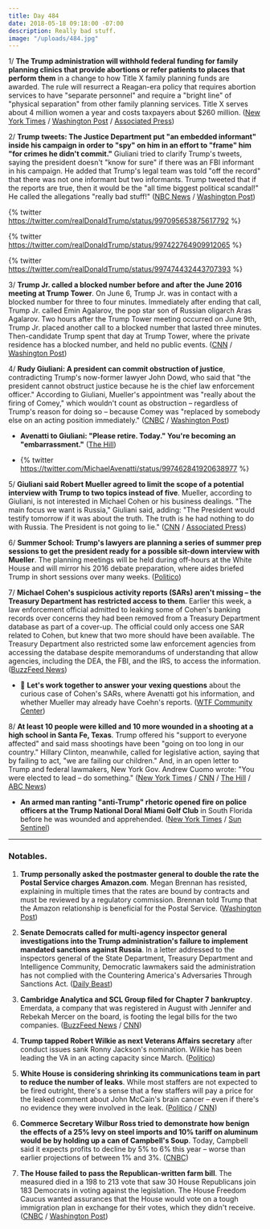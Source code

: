 ```yaml
---
title: Day 484
date: 2018-05-18 09:18:00 -07:00
description: Really bad stuff.
image: "/uploads/484.jpg"
---
```


1/ **The Trump administration will withhold federal funding for family planning clinics that provide abortions or refer patients to places that perform them** in a change to how Title X family planning funds are awarded. The rule will resurrect a Reagan-era policy that requires abortion services to have "separate personnel" and require a "bright line" of "physical separation" from other family planning services. Title X serves about 4 million women a year and costs taxpayers about $260 million. ([New York Times](https://www.nytimes.com/2018/05/17/us/politics/trump-funding-abortion-restrictions.html) / [Washington Post](https://www.washingtonpost.com/news/to-your-health/wp/2018/05/18/planned-parenthood-likely-to-lose-millions-under-trump-administrations-new-title-x-family-planning-rules/) / [Associated Press](https://apnews.com/a777f010d69347468e8b2945ab339348))

2/ **Trump tweets: The Justice Department put "an embedded informant" inside his campaign in order to "spy" on him in an effort to "frame" him "for crimes he didn't commit."** Giuliani tried to clarify Trump's tweets, saying the president doesn't "know for sure" if there was an FBI informant in his campaign. He added that Trump's legal team was told "off the record" that there was not one informant but two informants. Trump tweeted that if the reports are true, then it would be the "all time biggest political scandal!" He called the allegations "really bad stuff!" ([NBC News](https://www.nbcnews.com/politics/donald-trump/trump-claims-justice-dept-put-spy-his-campaign-try-frame-n875301) / [Washington Post](https://www.washingtonpost.com/news/post-politics/wp/2018/05/18/giuliani-trump-doesnt-know-for-sure-that-there-was-an-fbi-informant-in-his-campaign/))

{% twitter https://twitter.com/realDonaldTrump/status/997095653875617792 %}

{% twitter https://twitter.com/realDonaldTrump/status/997422764909912065 %}

{% twitter https://twitter.com/realDonaldTrump/status/997474432443707393 %}

3/ **Trump Jr. called a blocked number before and after the June 2016 meeting at Trump Tower**. On June 6, Trump Jr. was in contact with a blocked number for three to four minutes. Immediately after ending that call, Trump Jr. called Emin Agalarov, the pop star son of Russian oligarch Aras Agalarov. Two hours after the Trump Tower meeting occurred on June 9th, Trump Jr. placed another call to a blocked number that lasted three minutes. Then-candidate Trump spent that day at Trump Tower, where the private residence has a blocked number, and held no public events. ([CNN](https://www.cnn.com/2018/05/17/politics/donald-trump-jr-blocked-number/index.html) / [Washington Post](https://www.washingtonpost.com/news/politics/wp/2018/05/18/did-trump-jr-call-the-blocked-number-or-vice-versa/))

4/ **Rudy Giuliani: A president can commit obstruction of justice**, contradicting Trump's now-former lawyer John Dowd, who said that "the president cannot obstruct justice because he is the chief law enforcement officer." According to Giuliani, Mueller's appointment was "really about the firing of Comey," which wouldn't count as obstruction – regardless of Trump's reason for doing so – because Comey was "replaced by somebody else on an acting position immediately." ([CNBC](https://www.cnbc.com/2018/05/18/giuliani-special-counsel-appointed-because-trump-fired-comey.html) / [Washington Post](https://www.washingtonpost.com/news/the-fix/wp/2018/05/18/rudy-giuliani-makes-a-big-new-concession-a-president-can-obstruct-justice/))

* **Avenatti to Giuliani: "Please retire. Today." You're becoming an "embarrassment."** ([The Hill](http://thehill.com/blogs/blog-briefing-room/388307-avenatti-tells-giuliani-to-retire-youre-becoming-an-embarrassment))

* {% twitter https://twitter.com/MichaelAvenatti/status/997462841920638977 %}

5/ **Giuliani said Robert Mueller agreed to limit the scope of a potential interview with Trump to two topics instead of five**. Mueller, according to Giuliani, is not interested in Michael Cohen or his business dealings. "The main focus we want is Russia," Giuliani said, adding: "The President would testify tomorrow if it was about the truth. The truth is he had nothing to do with Russia. The President is not going to lie." ([CNN](https://www.cnn.com/2018/05/18/politics/rudy-giuliani-mueller-interview-cnntv/index.html) / [Associated Press](https://apnews.com/7ac17a986d3d4c67bfd991464ddc56b4))

6/ **Summer School: Trump's lawyers are planning a series of summer prep sessions to get the president ready for a possible sit-down interview with Mueller**. The planning meetings will be held during off-hours at the White House and will mirror his 2016 debate preparation, where aides briefed Trump in short sessions over many weeks. ([Politico](https://www.politico.com/story/2018/05/17/donald-trump-robert-mueller-interview-preparation-595701))

7/ **Michael Cohen's suspicious activity reports (SARs) aren't missing – the Treasury Department has restricted access to them**. Earlier this week, a law enforcement official admitted to leaking some of Cohen's banking records over concerns they had been removed from a Treasury Department database as part of a cover-up. The official could only access one SAR related to Cohen, but knew that two more should have been available. The Treasury Department also restricted some law enforcement agencies from accessing the database despite memorandums of understanding that allow agencies, including the DEA, the FBI, and the IRS, to access the information. ([BuzzFeed News](https://www.buzzfeed.com/jasonaleopold/cohen-sars))

* 🤔 **Let's work together to answer your vexing questions** about the curious case of Cohen's SARs, where Avenatti got his information, and whether Mueller may already have Coehn's reports. ([WTF Community Center](https://talk.whatthefuckjusthappenedtoday.com/t/new-your-vexing-questions-5-17-2018/3312))

8/ **At least 10 people were killed and 10 more wounded in a shooting at a high school in Santa Fe, Texas**. Trump offered his "support to everyone affected" and said mass shootings have been "going on too long in our country." Hillary Clinton, meanwhile, called for legislative action, saying that by failing to act, "we are failing our children." And, in an open letter to Trump and federal lawmakers, New York Gov. Andrew Cuomo wrote: "You were elected to lead – do something." ([New York Times](https://www.nytimes.com/2018/05/18/us/school-shooting-santa-fe-texas.html) / [CNN](https://www.cnn.com/2018/05/18/politics/trump-texas-school-shooting/index.html) / [The Hill](http://thehill.com/blogs/blog-briefing-room/news/388353-hillary-clinton-every-day-that-we-fail-to-act-on-gun-violence) / [ABC News](https://abcnews.go.com/Politics/gov-cuomo-open-letter-trump-elected-lead-gun/story?id=55265761))

* **An armed man ranting "anti-Trump" rhetoric opened fire on police officers at the Trump National Doral Miami Golf Club** in South Florida before he was wounded and apprehended. ([New York Times](https://www.nytimes.com/2018/05/18/us/trump-golf-course-shooting.html) / [Sun Sentinel](http://www.sun-sentinel.com/local/miami-dade/fl-reg-trump-national-doral-shooting-20180518-story.html))

---

### Notables.

1. **Trump personally asked the postmaster general to double the rate the Postal Service charges Amazon.com**. Megan Brennan has resisted, explaining in multiple times that the rates are bound by contracts and must be reviewed by a regulatory commission. Brennan told Trump that the Amazon relationship is beneficial for the Postal Service. ([Washington Post](https://www.washingtonpost.com/business/economy/trump-personally-pushed-postmaster-general-to-double-rates-on-amazon-other-firms/2018/05/18/2b6438d2-5931-11e8-858f-12becb4d6067_story.html))

2. **Senate Democrats called for multi-agency inspector general investigations into the Trump administration's failure to implement mandated sanctions against Russia**. In a letter addressed to the inspectors general of the State Department, Treasury Department and Intelligence Community, Democratic lawmakers said the administration has not complied with the Countering America's Adversaries Through Sanctions Act. ([Daily Beast](https://www.thedailybeast.com/senate-democrats-call-for-multi-agency-probe-into-russia-sanctions-delay))

3. **Cambridge Analytica and SCL Group filed for Chapter 7 bankruptcy**. Emerdata, a company that was registered in August with Jennifer and Rebekah Mercer on the board, is footing the legal bills for the two companies. ([BuzzFeed News](https://www.buzzfeed.com/ryanmac/cambridge-analytica-just-filed-for-us-bankruptcy) / [CNN](https://www.cnn.com/2018/05/18/politics/cambridge-analytica-bankruptcy/index.html))

4. **Trump tapped Robert Wilkie as next Veterans Affairs secretary** after conduct issues sank Ronny Jackson's nomination. Wilkie has been leading the VA in an acting capacity since March. ([Politico](https://www.politico.com/story/2018/05/18/trump-taps-wilkie-as-next-veterans-affairs-secretary-597621))

5. **White House is considering shrinking its communications team in part to reduce the number of leaks**. While most staffers are not expected to be fired outright, there's a sense that a few staffers will pay a price for the leaked comment about John McCain's brain cancer – even if there's no evidence they were involved in the leak. ([Politico](https://www.politico.com/story/2018/05/17/white-house-leaks-communications-press-office-staff-shakeup-596595) / [CNN](https://www.cnn.com/2018/05/17/politics/white-house-reducing-comms-team/index.html))

6. **Commerce Secretary Wilbur Ross tried to demonstrate how benign the effects of a 25% levy on steel imports and 10% tariff on aluminum would be by holding up a can of Campbell's Soup**. Today, Campbell said it expects profits to decline by 5% to 6% this year – worse than earlier projections of between 1% and 3%. ([CNBC](https://www.cnbc.com/2018/05/18/commerce-secretary-ross-claim-that-tariffs-wouldnt-hurt-campbells-soup-just-blew-up.html))

7. **The House failed to pass the Republican-written farm bill**. The measured died in a 198 to 213 vote that saw 30 House Republicans join 183 Democrats in voting against the legislation. The House Freedom Caucus wanted assurances that the House would vote on a tough immigration plan in exchange for their votes, which they didn't receive. ([CNBC](https://www.cnbc.com/2018/05/18/house-farm-bill-vote-immigration-spat-sinks-legislation.html) / [Washington Post](https://www.washingtonpost.com/news/business/wp/2018/05/18/house-moves-toward-vote-on-farm-bill-with-outcome-uncertain-in-dispute-over-immigration/))